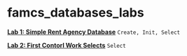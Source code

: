 # famcs_databases_labs

[**Lab 1: Simple Rent Agency Database**](https://github.com/vetasavitskaya/famcs_databases_labs/tree/main/famcs_databases_lab_01) `Create, Init, Select`

[**Lab 2: First Contorl Work Selects**](https://github.com/vetasavitskaya/famcs_databases_labs/tree/main/famcs_databases_control_lab_01) `Select`
